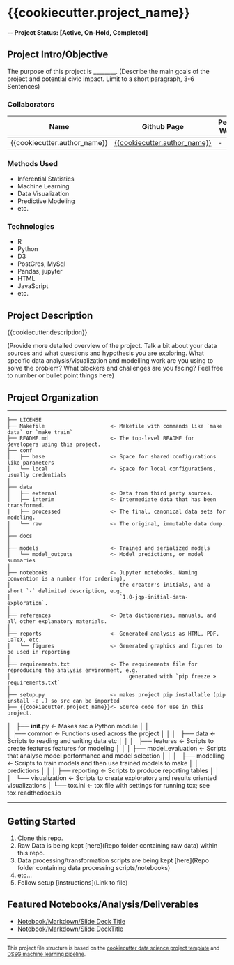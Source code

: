 {{cookiecutter.project_name}}
==============================
#### -- Project Status: [Active, On-Hold, Completed]

## Project Intro/Objective
The purpose of this project is ________. (Describe the main goals of the project and potential civic impact. Limit to a short paragraph, 3-6 Sentences)

### Collaborators
|Name                      |  Github Page      |  Personal Website  |
|--------------------------|-------------------|--------------------|
|{{cookiecutter.author_name}} | [{{cookiecutter.author_name}}](https://github.com/{{cookiecutter.author_name}})| - |

### Methods Used
* Inferential Statistics
* Machine Learning
* Data Visualization
* Predictive Modeling
* etc.

### Technologies
* R
* Python
* D3
* PostGres, MySql
* Pandas, jupyter
* HTML
* JavaScript
* etc.

## Project Description
{{cookiecutter.description}}

(Provide more detailed overview of the project.  Talk a bit about your data sources and what questions and hypothesis you are exploring. What specific data analysis/visualization and modelling work are you using to solve the problem? What blockers and challenges are you facing?  Feel free to number or bullet point things here)

## Project Organization
------------

    ├── LICENSE
    ├── Makefile                     <- Makefile with commands like `make data` or `make train`
    ├── README.md                    <- The top-level README for developers using this project.
    ├── conf
    │   ├── base                     <- Space for shared configurations like parameters
    │   └── local                    <- Space for local configurations, usually credentials
    │   
    ├── data
    │   ├── external                 <- Data from third party sources.
    │   ├── interim                  <- Intermediate data that has been transformed.
    │   ├── processed                <- The final, canonical data sets for modeling.
    │   └── raw                      <- The original, immutable data dump.
    │
    ├── docs               
    │
    ├── models                       <- Trained and serialized models
    │   └── model_outputs            <- Model predictions, or model summaries
    │
    ├── notebooks                    <- Jupyter notebooks. Naming convention is a number (for ordering),
    │                                   the creator's initials, and a short `-` delimited description, e.g.
    │                                   `1.0-jqp-initial-data-exploration`.
    │
    ├── references                   <- Data dictionaries, manuals, and all other explanatory materials.
    │
    ├── reports                      <- Generated analysis as HTML, PDF, LaTeX, etc.
    │   └── figures                  <- Generated graphics and figures to be used in reporting
    │
    ├── requirements.txt             <- The requirements file for reproducing the analysis environment, e.g.
    │                                      generated with `pip freeze > requirements.txt`
    │
    ├── setup.py                     <- makes project pip installable (pip install -e .) so src can be imported
    ├── {{cookiecutter.project_name}}<- Source code for use in this project.
│   ├── __init__.py                  <- Makes src a Python module
    │   │   
    │   ├── common                   <-  Functions used across the project
    │   │
    │   ├── data                     <- Scripts to reading and writing data etc
    │   │
    │   ├── features                 <- Scripts to create features features for modeling
    │   │
    │   ├── model_evaluation         <- Scripts that analyse model performance and model selection
    │   │
    │   ├── modelling                <- Scripts to train models and then use trained models to make
    │   │                                  predictions
    │   │
    │   ├── reporting                <- Scripts to produce reporting tables
    │   │
    │   └── visualization            <- Scripts to create exploratory and results oriented visualizations
    │
    └── tox.ini                      <- tox file with settings for running tox; see tox.readthedocs.io


--------

## Getting Started

1. Clone this repo.
2. Raw Data is being kept [here](Repo folder containing raw data) within this repo.
3. Data processing/transformation scripts are being kept [here](Repo folder containing data processing scripts/notebooks)
4. etc...
5. Follow setup [instructions](Link to file)

## Featured Notebooks/Analysis/Deliverables
* [Notebook/Markdown/Slide Deck Title](#)
* [Notebook/Markdown/Slide DeckTitle](#)

---
<p><small>This project file structure is based on the <a target="_blank" href="https://drivendata.github.io/cookiecutter-data-science/">cookiecutter data science project template</a> and <a target="_blank" href="https://github.com/dssg/hitchhikers-guide/tree/master/sources/curriculum/0_before_you_start/pipelines-and-project-workflow">DSSG machine learning pipeline</a>.</small></p>